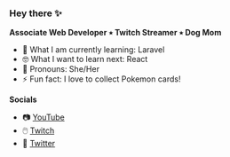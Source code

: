 ### Hey there ✨

**Associate Web Developer ٭ Twitch Streamer ٭ Dog Mom**

- 🌱 What I am currently learning: Laravel
- 🤓 What I want to learn next: React
- 👩 Pronouns: She/Her
- ⚡ Fun fact: I love to collect Pokemon cards!

**Socials**
- 📷 [YouTube](https://www.youtube.com/channel/UCaTuCcZzP7ZaBLzYLoxRDZg)
- 🖱️ [Twitch](https://www.twitch.tv/melodydev)
- 📱 [Twitter](https://twitter.com/melodymdev)




